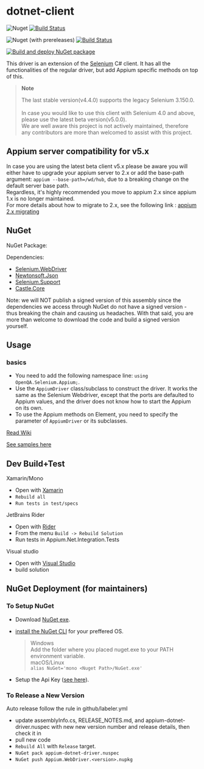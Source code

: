 # dotnet-client

![Nuget](https://img.shields.io/nuget/v/Appium.WebDriver)
[![Build Status](https://dev.azure.com/AppiumCI/dotnet-client/_apis/build/status/appium.dotnet-client?branchName=master)](https://dev.azure.com/AppiumCI/dotnet-client/_build/latest?definitionId=68&branchName=master)

![Nuget (with prereleases)](https://img.shields.io/nuget/vpre/Appium.WebDriver)
[![Build Status](https://dev.azure.com/AppiumCI/dotnet-client/_apis/build/status/appium.dotnet-client?branchName=release%2F5.0.0)](https://dev.azure.com/AppiumCI/dotnet-client/_build/latest?definitionId=68&branchName=release%2F5.0.0)

[![Build and deploy NuGet package](https://github.com/appium/dotnet-client/actions/workflows/release-nuget.yml/badge.svg)](https://github.com/appium/dotnet-client/actions/workflows/release-nuget.yml)

This driver is an extension of the [Selenium](http://docs.seleniumhq.org/) C# client. It has 
all the functionalities of the regular driver, but add Appium specific methods on top of this.

> **Note**
>
> The last stable version(v4.4.0) supports the legacy Selenium 3.150.0.<br/>	 
> In case you would like to use this client with Selenium 4.0 and above, please use the latest beta version(v5.0.0). <br/>
> We are well aware this project is not actively maintained, therefore any contributors are more than welcomed to assist with this project.

## Appium server compatibility for v5.x 

In case you are using the latest beta client v5.x please be aware you will either have to upgrade your appium server to 2.x or add the base-path argument:
`appium --base-path=/wd/hub`, due to a breaking change on the default server base path. <br/>
Regardless, it's highly recommended you move to appium 2.x since appium 1.x is no longer maintained. <br/>
For more details about how to migrate to 2.x, see the following link : [appium 2.x migrating](https://appium.github.io/appium/docs/en/2.0/guides/migrating-1-to-2/)

## NuGet

NuGet Package: [](http://www.nuget.org/packages/Appium.WebDriver/)

Dependencies:

- [Selenium.WebDriver](http://www.nuget.org/packages/Selenium.WebDriver/)
- [Newtonsoft.Json](http://www.nuget.org/packages/Newtonsoft.Json/)
- [Selenium.Support](https://www.nuget.org/packages/Selenium.Support/)
- [Castle.Core](https://www.nuget.org/packages/Castle.Core/)

Note: we will NOT publish a signed version of this assembly since the dependencies we access through NuGet do not have a signed version - thus breaking the chain and causing us headaches. With that said, you are more than welcome to download the code and build a signed version yourself.
 
## Usage

### basics

- You need to add the following namespace line: `using OpenQA.Selenium.Appium;`.
- Use the `AppiumDriver` class/subclass to construct the driver. It works the same as the Selenium Webdriver, except that
 the ports are defaulted to Appium values, and the driver does not know how to start the Appium on its own.
- To use the Appium methods on Element, you need to specify the parameter of `AppiumDriver` or its subclasses.

[Read Wiki](https://github.com/appium/appium-dotnet-driver/wiki)

[See samples here](https://github.com/appium/appium-dotnet-driver/tree/master/test/integration)


## Dev Build+Test 

Xamarin/Mono
- Open with [Xamarin](http://xamarin.com/)
- `Rebuild all`
- `Run tests in test/specs`

JetBrains Rider
- Open with [Rider](https://www.jetbrains.com/rider/)
- From the menu `Build -> Rebuild Solution`
- Run tests in Appium.Net.Integration.Tests

Visual studio

- Open with [Visual Studio](https://www.visualstudio.com/)
- build solution

## NuGet Deployment (for maintainers)

### To Setup NuGet 
- Download [NuGet exe](https://dist.nuget.org/win-x86-commandline/latest/nuget.exe).
- [install the NuGet CLI](https://learn.microsoft.com/en-us/nuget/install-nuget-client-tools#nugetexe-cli) for your preffered OS. 
  > Windows <br/>
    Add the folder where you placed nuget.exe to your PATH environment variable. <br/>
  > macOS/Linux <br/>
    `alias NuGet='mono <Nuget Path>/NuGet.exe'` <br/>
    
- Setup the Api Key ([see here](https://learn.microsoft.com/en-us/nuget/reference/cli-reference/cli-ref-setapikey)).

### To Release a New Version

Auto release follow the rule in github/labeler.yml

- update assemblyInfo.cs, RELEASE_NOTES.md, and appium-dotnet-driver.nuspec with new new version number and release details, then check it in
- pull new code
- `Rebuild All` with `Release` target.
- `NuGet pack appium-dotnet-driver.nuspec`
- `NuGet push Appium.WebDriver.<version>.nupkg`

